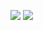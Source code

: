 ![](http://tiebapic.baidu.com/forum/w%3D580/sign=a7f3fcc885fdfc03e578e3b0e43f87a9/e5abb787e950352aa9532f3e1543fbf2b2118bab.jpg?tbpicau=2023-11-28-05_2024e6b0ed21d31a22b5d486314e9315)
![](https://kukuku.fun/%E7%BB%BC%E5%90%88%E7%89%881/src/1701531736109.png)
